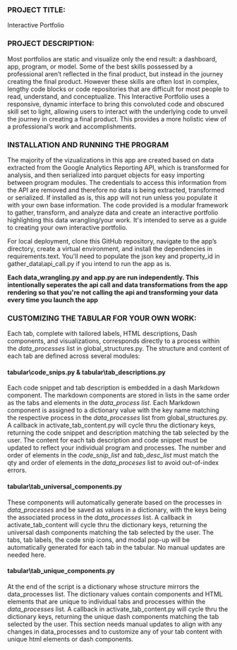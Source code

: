 ### PROJECT TITLE: 
Interactive Portfolio

### PROJECT DESCRIPTION:
Most portfolios are static and visualize only the end result: a dashboard, app, program, or model.  Some of the best skills possessed by a professional aren’t reflected in the final product, but instead in the journey creating the final product. However these skills are often lost in complex, lengthy code blocks or code repositories that are difficult for most people to read, understand, and conceptualize. This Interactive Portfolio uses a responsive, dynamic interface to bring this convoluted code and obscured skill set to light, allowing users to interact with the underlying code to unveil the journey in creating a final product.  This provides a more holistic view of a professional’s work and accomplishments.

### INSTALLATION AND RUNNING THE PROGRAM
The majority of the vizualizations in this app are created based on data extracted from the Google Analytics Reporting API, which is transformed for analysis, and then serialized into parquet objects for easy importing between program modules.  The credentials to access this information from the API are removed and therefore no data is being extracted, transformed or serialized.  If installed as is, this app will not run unless you populate it with your own base information. The code provided is a modular framework to gather, transform, and analyze data and create an interactive portfolio highlighting this data wrangling/your work. It's intended to serve as a guide to creating your own interactive portfolio.

For local deployment, clone this GitHub repository, navigate to the app’s directory, create a virtual environment, and install the dependencies in requirements.text. You'll need to populate the json key and property_id in gather_data\api_call.py if you intend to run the app as is.

**Each data_wrangling.py and app.py are run independently. This intentionally seperates the api call and data transformations from the app rendering so that you're not calling the api and transforming your data every time you launch the app**


### CUSTOMIZING THE TABULAR FOR YOUR OWN WORK:

Each tab, complete with tailored labels, HTML descriptions, Dash components, and visualizations, corresponds directly to a process within the *data_processes* list in global_structures.py. The structure and content of each tab are defined across several modules:

#### tabular\code_snips.py & tabular\tab_descriptions.py
Each code snippet and tab description is embedded in a dash Markdown component. The markdown components are stored in lists in the same order as the tabs and elements in the *data_process list*. Each Markdown component is assigned to a dictionary value with the key name matching the respective process in the *data_processes* list  from global_structures.py.  A callback in activate_tab_content.py will cycle thru the dictionary keys, returning the code snippet and description matching the tab selected by the user.  The content for each tab description and code snippet must be updated to reflect your individual program and processes. The number and order of elements in the *code_snip_list* and *tab_desc_list*  must match the qty and order of elements in the *data_proceses* list to avoid out-of-index errors.

#### tabular\tab_universal_components.py
These components will automatically generate based on the processes in *data_processes* and be saved as values in a dictionary, with the keys being the associated process in the *data_processes* list. A callback in activate_tab_content will cycle thru the dictionary keys, returning the universal dash components matching the tab selected by the user. The tabs, tab labels, the code snip icons, and modal pop-up will be automatically generated for each tab in the tabular. No manual updates are needed here.

#### tabular\tab_unique_components.py
At the end of the script is a dictionary whose structure mirrors the data_processes list. The dictionary values contain components and HTML elements that are unique to individual tabs and processes within the *data_processes* list. A callback in activate_tab_content.py will cycle thru the dictionary keys, returning the unique dash components matching the tab selected by the user. This section needs manual updates to align with any changes in data_processes and to customize any of your tab content with unique html elements or dash components.

